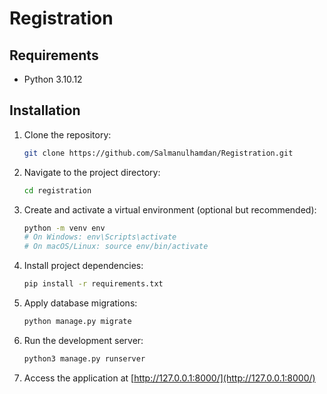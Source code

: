 # Registration

## Requirements

- Python 3.10.12

## Installation

1. Clone the repository:

    ```bash
    git clone https://github.com/Salmanulhamdan/Registration.git
    ```

2. Navigate to the project directory:

    ```bash
    cd registration
    ```

3. Create and activate a virtual environment (optional but recommended):

    ```bash
    python -m venv env
    # On Windows: env\Scripts\activate
    # On macOS/Linux: source env/bin/activate
    ```

4. Install project dependencies:

    ```bash
    pip install -r requirements.txt
    ```

5. Apply database migrations:

    ```bash
    python manage.py migrate
    ```



6. Run the development server:

    ```bash
    python3 manage.py runserver
    ```

7. Access the application at [http://127.0.0.1:8000/](http://127.0.0.1:8000/)